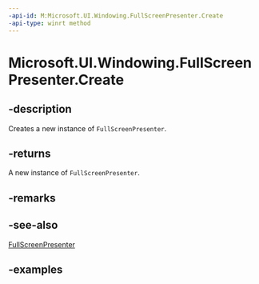 ```yaml
---
-api-id: M:Microsoft.UI.Windowing.FullScreenPresenter.Create
-api-type: winrt method
---
```


# Microsoft.UI.Windowing.FullScreenPresenter.Create

<!--
public static Microsoft.UI.Windowing.FullScreenPresenter Create ();
-->

## -description

Creates a new instance of `FullScreenPresenter`.

## -returns

A new instance of `FullScreenPresenter`.

## -remarks

## -see-also

[FullScreenPresenter](fullscreenpresenter.md)

## -examples

